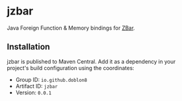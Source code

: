 # jzbar
Java Foreign Function & Memory bindings for
[ZBar](https://zbar.sourceforge.net/).
## Installation
jzbar is published to Maven Central. Add it as a dependency in your project's build configuration using the coordinates:
- Group ID: `io.github.doblon8`
- Artifact ID: `jzbar`
- Version: `0.0.1`
